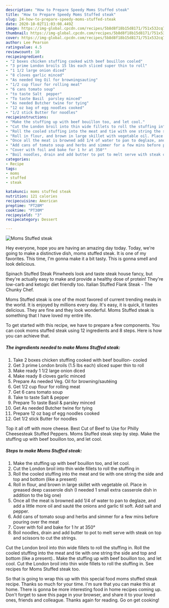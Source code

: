 ```yaml
---
description: "How to Prepare Speedy Moms Stuffed steak"
title: "How to Prepare Speedy Moms Stuffed steak"
slug: 24-how-to-prepare-speedy-moms-stuffed-steak
date: 2020-10-02T11:03:08.449Z
image: https://img-global.cpcdn.com/recipes/5b8d8f18b15d8171/751x532cq70/moms-stuffed-steak-recipe-main-photo.jpg
thumbnail: https://img-global.cpcdn.com/recipes/5b8d8f18b15d8171/751x532cq70/moms-stuffed-steak-recipe-main-photo.jpg
cover: https://img-global.cpcdn.com/recipes/5b8d8f18b15d8171/751x532cq70/moms-stuffed-steak-recipe-main-photo.jpg
author: Lee Pearson
ratingvalue: 4.5
reviewcount: 10
recipeingredient:
- "2 boxes chicken stuffing cooked with beef bouillon cooled"
- "3 prime London broils 15 lbs each sliced super thin to roll"
- "1 1/2 large onion diced"
- "8 cloves garlic minced"
- "As needed Veg Oil for browningsauting"
- "1/2 cup flour for rolling meat"
- "6 cans tomato soup"
- "to taste Salt  pepper"
- "To taste Basil  parsley minced"
- "As needed Butcher twine for tying"
- "12 oz bag of egg noodles cooked"
- "1/2 stick Butter for noodles"
recipeinstructions:
- "Make the stuffing up with beef bouillon too, and let cool."
- "Cut the London broil into thin wide fillets to roll the stuffing in"
- "Roll the cooled stuffing into the meat and tie with one string the side and top and bottom (like a present)"
- "Roll in flour, and brown in large skillet with vegetable oil. Place in greased deep casserole dish (I needed 1 small extra casserole dish in addition to the big one)"
- "Once all the meat is browned add 1/4 of water to pan to deglaze, and add a little more oil and sauté the onions and garlic til soft. Add salt and pepper."
- "Add cans of tomato soup and herbs and simmer for a few mins before pouring over the meat"
- "Cover with foil and bake for 1 hr at 350°"
- "Boil noodles, drain and add butter to pot to melt serve with steak on top and scissors to cut the strings."
categories:
- Recipe
tags:
- moms
- stuffed
- steak

katakunci: moms stuffed steak 
nutrition: 121 calories
recipecuisine: American
preptime: "PT28M"
cooktime: "PT30M"
recipeyield: "3"
recipecategory: Dessert

---
```



![Moms Stuffed steak](https://img-global.cpcdn.com/recipes/5b8d8f18b15d8171/751x532cq70/moms-stuffed-steak-recipe-main-photo.jpg)

Hey everyone, hope you are having an amazing day today. Today, we're going to make a distinctive dish, moms stuffed steak. It is one of my favorites. This time, I'm gonna make it a bit tasty. This is gonna smell and look delicious.

Spinach Stuffed Steak Pinwheels look and taste steak house fancy, but they&#39;re actually easy to make and provide a healthy dose of protein! They&#39;re low-carb and ketogic diet friendly too. Italian Stuffed Flank Steak - The Chunky Chef.

Moms Stuffed steak is one of the most favored of current trending meals in the world. It is enjoyed by millions every day. It's easy, it is quick, it tastes delicious. They are fine and they look wonderful. Moms Stuffed steak is something that I have loved my entire life.


To get started with this recipe, we have to prepare a few components. You can cook moms stuffed steak using 12 ingredients and 8 steps. Here is how you can achieve that.

<!--inarticleads1-->

##### The ingredients needed to make Moms Stuffed steak:

1. Take 2 boxes chicken stuffing cooked with beef bouillon- cooled
1. Get 3 prime London broils (1.5 lbs each) sliced super thin to roll
1. Make ready 1 1/2 large onion diced
1. Make ready 8 cloves garlic minced
1. Prepare As needed Veg. Oil for browning/sautéing
1. Get 1/2 cup flour for rolling meat
1. Get 6 cans tomato soup
1. Take to taste Salt &amp; pepper
1. Prepare To taste Basil &amp; parsley minced
1. Get As needed Butcher twine for tying
1. Prepare 12 oz bag of egg noodles cooked
1. Get 1/2 stick Butter for noodles


Top it all off with more cheese. Best Cut of Beef to Use for Philly Cheesesteak Stuffed Peppers. Moms Stuffed steak step by step. Make the stuffing up with beef bouillon too, and let cool. 

<!--inarticleads2-->

##### Steps to make Moms Stuffed steak:

1. Make the stuffing up with beef bouillon too, and let cool.
1. Cut the London broil into thin wide fillets to roll the stuffing in
1. Roll the cooled stuffing into the meat and tie with one string the side and top and bottom (like a present)
1. Roll in flour, and brown in large skillet with vegetable oil. Place in greased deep casserole dish (I needed 1 small extra casserole dish in addition to the big one)
1. Once all the meat is browned add 1/4 of water to pan to deglaze, and add a little more oil and sauté the onions and garlic til soft. Add salt and pepper.
1. Add cans of tomato soup and herbs and simmer for a few mins before pouring over the meat
1. Cover with foil and bake for 1 hr at 350°
1. Boil noodles, drain and add butter to pot to melt serve with steak on top and scissors to cut the strings.


Cut the London broil into thin wide fillets to roll the stuffing in. Roll the cooled stuffing into the meat and tie with one string the side and top and bottom (like a present).. Make the stuffing up with beef bouillon too, and let cool. Cut the London broil into thin wide fillets to roll the stuffing in. See recipes for Moms Stuffed steak too. 

So that is going to wrap this up with this special food moms stuffed steak recipe. Thanks so much for your time. I'm sure that you can make this at home. There is gonna be more interesting food in home recipes coming up. Don't forget to save this page in your browser, and share it to your loved ones, friends and colleague. Thanks again for reading. Go on get cooking!
